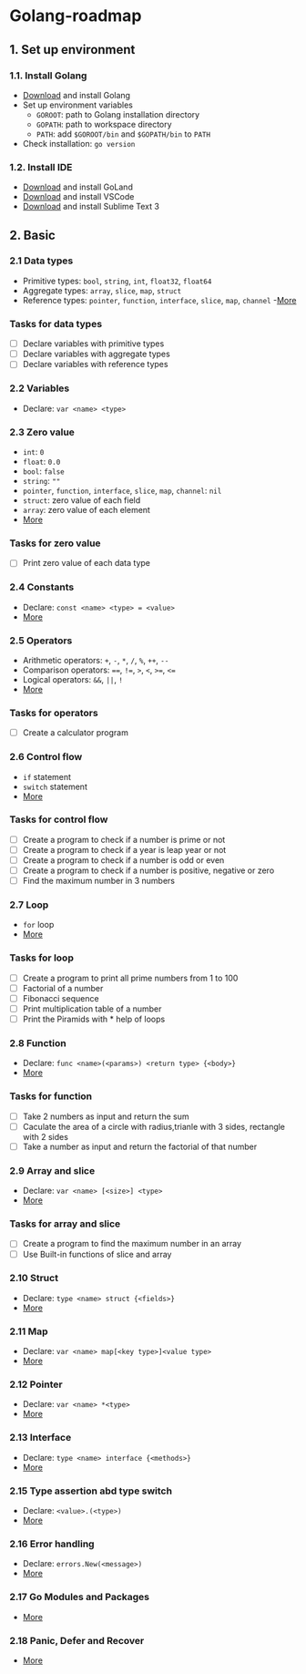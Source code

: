 # Golang-roadmap

## 1. Set up environment

### 1.1. Install Golang

- [Download](https://golang.org/dl/) and install Golang
- Set up environment variables
  - `GOROOT`: path to Golang installation directory
  - `GOPATH`: path to workspace directory
  - `PATH`: add `$GOROOT/bin` and `$GOPATH/bin` to `PATH`
- Check installation: `go version`

### 1.2. Install IDE

- [Download](https://www.jetbrains.com/go/download/) and install GoLand
- [Download](https://code.visualstudio.com/download) and install VSCode
- [Download](https://www.sublimetext.com/3) and install Sublime Text 3

## 2. Basic

### 2.1 Data types

- Primitive types: `bool`, `string`, `int`, `float32`, `float64`
- Aggregate types: `array`, `slice`, `map`, `struct`
- Reference types: `pointer`, `function`, `interface`, `slice`, `map`, `channel`
-[More](https://golang.org/ref/spec#Types)

### Tasks for data types

- [ ] Declare variables with primitive types
- [ ] Declare variables with aggregate types
- [ ] Declare variables with reference types

### 2.2 Variables

- Declare: `var <name> <type>`

### 2.3 Zero value

- `int`: `0`
- `float`: `0.0`
- `bool`: `false`
- `string`: `""`
- `pointer`, `function`, `interface`, `slice`, `map`, `channel`: `nil`
- `struct`: zero value of each field
- `array`: zero value of each element
- [More](https://golang.org/ref/spec#The_zero_value)

### Tasks for zero value

- [ ] Print zero value of each data type

### 2.4 Constants

- Declare: `const <name> <type> = <value>`
- [More](https://golang.org/ref/spec#Constants)

### 2.5 Operators

- Arithmetic operators: `+`, `-`, `*`, `/`, `%`, `++`, `--`
- Comparison operators: `==`, `!=`, `>`, `<`, `>=`, `<=`
- Logical operators: `&&`, `||`, `!`
- [More](https://golang.org/ref/spec#Operators)

### Tasks for operators

- [ ] Create a calculator program

### 2.6 Control flow

- `if` statement
- `switch` statement
- [More](https://gobyexample.com/if-else)

### Tasks for control flow

- [ ] Create a program to check if a number is prime or not
- [ ] Create a program to check if a year is leap year or not
- [ ] Create a program to check if a number is odd or even
- [ ] Create a program to check if a number is positive, negative or zero
- [ ] Find the maximum number in 3 numbers

### 2.7 Loop

- `for` loop
- [More](https://gobyexample.com/for)

### Tasks for loop

- [ ] Create a program to print all prime numbers from 1 to 100
- [ ] Factorial of a number
- [ ] Fibonacci sequence
- [ ] Print multiplication table of a number
- [ ] Print the Piramids with * help of loops

### 2.8 Function

- Declare: `func <name>(<params>) <return type> {<body>}`
- [More](https://gobyexample.com/functions)

### Tasks for function

- [ ] Take 2 numbers as input and return the sum
- [ ] Caculate the area of a circle with radius,trianle with 3 sides, rectangle with 2 sides
- [ ] Take a number as input and return the factorial of that number

### 2.9 Array and slice

- Declare: `var <name> [<size>] <type>`
- [More](https://gobyexample.com/arrays)

### Tasks for array and slice

- [ ] Create a program to find the maximum number in an array
- [ ] Use Built-in functions of slice and array

### 2.10 Struct

- Declare: `type <name> struct {<fields>}`
- [More](https://gobyexample.com/structs)

### 2.11 Map

- Declare: `var <name> map[<key type>]<value type>`
- [More](https://gobyexample.com/maps)

### 2.12 Pointer

- Declare: `var <name> *<type>`
- [More](https://gobyexample.com/pointers)

### 2.13 Interface

- Declare: `type <name> interface {<methods>}`
- [More](https://gobyexample.com/interfaces)

### 2.15 Type assertion abd type switch

- Declare: `<value>.(<type>)`
- [More](https://gobyexample.com/type-assertions)

### 2.16 Error handling

- Declare: `errors.New(<message>)`
- [More](https://gobyexample.com/errors)

### 2.17 Go Modules and Packages

- [More](https://golang.org/doc/tutorial/create-module)

### 2.18 Panic, Defer and Recover

- [More](https://gobyexample.com/panic)
